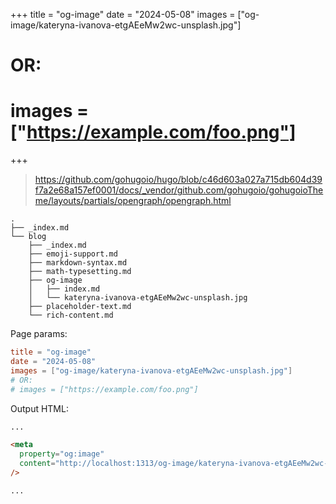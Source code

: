 +++
title = "og-image"
date = "2024-05-08"
images = ["og-image/kateryna-ivanova-etgAEeMw2wc-unsplash.jpg"]
# OR:
# images = ["https://example.com/foo.png"]
+++

> <https://github.com/gohugoio/hugo/blob/c46d603a027a715db604d39f7a2e68a157ef0001/docs/_vendor/github.com/gohugoio/gohugoioTheme/layouts/partials/opengraph/opengraph.html>

```plaintext {hl_lines=["8-10"]}
.
├── _index.md
└── blog
    ├── _index.md
    ├── emoji-support.md
    ├── markdown-syntax.md
    ├── math-typesetting.md
    ├── og-image
    │   ├── index.md
    │   └── kateryna-ivanova-etgAEeMw2wc-unsplash.jpg
    ├── placeholder-text.md
    └── rich-content.md
```

Page params:

```toml {hl_lines=["3-4"]}
title = "og-image"
date = "2024-05-08"
images = ["og-image/kateryna-ivanova-etgAEeMw2wc-unsplash.jpg"]
# OR:
# images = ["https://example.com/foo.png"]
```

Output HTML:

```html
...

<meta
  property="og:image"
  content="http://localhost:1313/og-image/kateryna-ivanova-etgAEeMw2wc-unsplash.jpg"
/>

...
```
